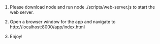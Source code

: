 1. Please download node and run node ./scripts/web-server.js to start the web server.

2. Open a browser window for the app and navigate to http://localhost:8000/app/index.html

3. Enjoy!